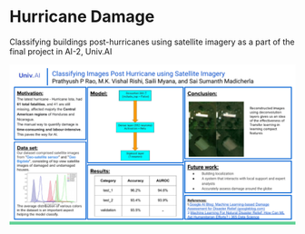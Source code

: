 # Hurricane Damage

Classifying buildings post-hurricanes using satellite imagery as a part of the final project in AI-2, Univ.AI

<p align='center'>
  <img src='poster.pdf'>
</p>
